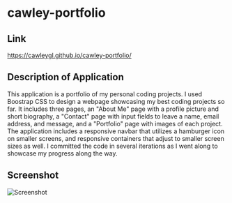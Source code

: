 # cawley-portfolio

## Link
https://cawleygl.github.io/cawley-portfolio/

## Description of Application
This application is a portfolio of my personal coding projects. I used Boostrap CSS to design a webpage showcasing my best coding projects so far. It includes three pages, an "About Me" page with a profile picture and short biography, a "Contact" page with input fields to leave a name, email address, and message, and a "Portfolio" page with images of each project. The application includes a responsive navbar that utilizes a hamburger icon on smaller screens, and responsive containers that adjust to smaller screen sizes as well. I committed the code in several iterations as I went along to showcase my progress along the way.

## Screenshot
![Screenshot](https://cawleygl.github.io/cawley-portfolio/Assets/AboutMe2.png)
